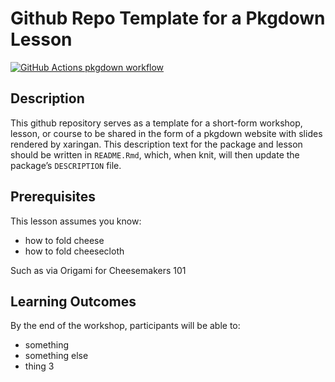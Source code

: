
<!-- README.md is generated from README.Rmd. Please edit that file -->

# Github Repo Template for a Pkgdown Lesson

<!-- badges: start -->

[![GitHub Actions pkgdown
workflow](https://github.com/uf-repro/lesson-template/workflows/pkgdown/badge.svg)](https://github.com/uf-repro/lesson-template/actions?query=workflow%3Apkgdown)

<!-- badges: end -->

## Description

This github repository serves as a template for a short-form workshop,
lesson, or course to be shared in the form of a pkgdown website with
slides rendered by xaringan. This description text for the package and
lesson should be written in `README.Rmd`, which, when knit, will then
update the package’s `DESCRIPTION` file.

## Prerequisites

This lesson assumes you know:

  - how to fold cheese
  - how to fold cheesecloth

Such as via Origami for Cheesemakers 101

## Learning Outcomes

By the end of the workshop, participants will be able to:

  - something
  - something else
  - thing 3
